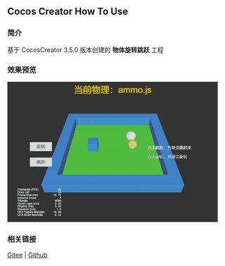## Cocos Creator How To Use

### 简介

基于 CocosCreator 3.5.0 版本创建的 **物体旋转跳跃** 工程

### 效果预览
![image](../../../gif/202203/2022030424.gif)

### 相关链接
[Gitee](https://gitee.com/mirrors_cocos-creator/example-3d/blob/master/physics-3d/assets/cases/scenes) | [Github](https://github.com/cocos-creator/example-3d/blob/master/physics-3d/assets/cases/scenes)